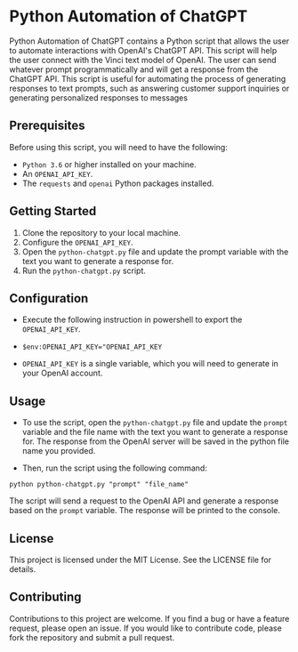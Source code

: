# Python Automation of ChatGPT

Python Automation of ChatGPT contains a Python script that allows the user to automate interactions with OpenAI's ChatGPT API. This script will help the user connect with the Vinci text model of OpenAI. The user can send whatever prompt programmatically and will get a response from the ChatGPT API. This script is useful for automating the process of generating responses to text prompts, such as answering customer support inquiries or generating personalized responses to messages

## Prerequisites

Before using this script, you will need to have the following:

- `Python 3.6` or higher installed on your machine.
- An `OPENAI_API_KEY`.
- The `requests` and `openai` Python packages installed.
  
## Getting Started

1. Clone the repository to your local machine.
2. Configure the `OPENAI_API_KEY`.
3. Open the `python-chatgpt.py` file and update the prompt variable with the text you want to generate a response for.
4. Run the `python-chatgpt.py` script.
   
## Configuration

- Execute the following instruction in powershell to export the `OPENAI_API_KEY`.

- `$env:OPENAI_API_KEY="OPENAI_API_KEY`

- `OPENAI_API_KEY` is a single variable, which you will need to generate in your OpenAI account.

## Usage

- To use the script, open the `python-chatgpt.py` file and update the `prompt` variable and the file name with the text you want to generate a response for. The response from the OpenAI server will be saved in the python file name you provided.

- Then, run the script using the following command:

`python python-chatgpt.py "prompt" "file_name"`

The script will send a request to the OpenAI API and generate a response based on the `prompt` variable. The response will be printed to the console.

## License

This project is licensed under the MIT License. See the LICENSE file for details.

## Contributing

Contributions to this project are welcome. If you find a bug or have a feature request, please open an issue. If you would like to contribute code, please fork the repository and submit a pull request.